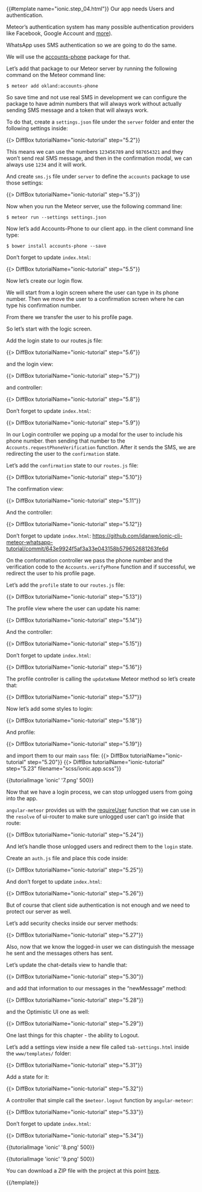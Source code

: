 {{#template name="ionic.step_04.html"}}
Our app needs Users and authentication.

Meteor’s authentication system has many possible authentication providers like Facebook, Google Account and [more](http://docs.meteor.com/#/full/meteor_loginwithexternalservice)).

WhatsApp uses SMS authentication so we are going to do the same.

We will use the [accounts-phone](https://github.com/okland/accounts-phone) package for that.

Let’s add that package to our Meteor server by running the following command on the Meteor command line:

    $ meteor add okland:accounts-phone

So save time and not use real SMS in development we can configure the package to have admin numbers that will always work without actually sending SMS message and a token that will always work.

To do that, create a `settings.json` file under the `server` folder and enter the following settings inside:

{{> DiffBox tutorialName="ionic-tutorial" step="5.2"}}

This means we can use the numbers `123456789` and `987654321` and they won’t send real SMS message, and then in the confirmation modal, we can always use `1234` and it will work.

And create `sms.js` file under `server` to define the `accounts` package to use those settings:

{{> DiffBox tutorialName="ionic-tutorial" step="5.3"}}

Now when you run the Meteor server, use the following command line:

    $ meteor run --settings settings.json

Now let’s add Accounts-Phone to our client app. in the client command line type:

    $ bower install accounts-phone --save

Don’t forget to update `index.html`:

{{> DiffBox tutorialName="ionic-tutorial" step="5.5"}}

Now let’s create our login flow.

We will start from a login screen where the user can type in its phone number. Then we move the user to a confirmation screen where he can type his confirmation number.

From there we transfer the user to his profile page.

So let’s start with the logic screen.

Add the login state to our routes.js file:

{{> DiffBox tutorialName="ionic-tutorial" step="5.6"}}

and the login view:

{{> DiffBox tutorialName="ionic-tutorial" step="5.7"}}

and controller:

{{> DiffBox tutorialName="ionic-tutorial" step="5.8"}}

Don’t forget to update `index.html`:

{{> DiffBox tutorialName="ionic-tutorial" step="5.9"}}

In our Login controller we poping up a modal for the user to include his phone number. then sending that number to the `Accounts.requestPhoneVerification` function. After it sends the SMS, we are redirecting the user to the `confirmation` state.

Let’s add the `confirmation` state to our `routes.js` file:

{{> DiffBox tutorialName="ionic-tutorial" step="5.10"}}

The confirmation view:

{{> DiffBox tutorialName="ionic-tutorial" step="5.11"}}

And the controller:

{{> DiffBox tutorialName="ionic-tutorial" step="5.12"}}

Don’t forget to update `index.html`: https://github.com/idanwe/ionic-cli-meteor-whatsapp-tutorial/commit/643e9924f5af3a33e043158b579652681263fe6d

On the conformation controller we pass the phone number and the verification code to the `Accounts.verifyPhone` function and if successful, we redirect the user to his profile page.

Let’s add the `profile` state to our `routes.js` file:

{{> DiffBox tutorialName="ionic-tutorial" step="5.13"}}

The profile view where the user can update his name:

{{> DiffBox tutorialName="ionic-tutorial" step="5.14"}}

And the controller:

{{> DiffBox tutorialName="ionic-tutorial" step="5.15"}}

Don’t forget to update `index.html`:

{{> DiffBox tutorialName="ionic-tutorial" step="5.16"}}

The profile controller is calling the `updateName` Meteor method so let’s create that:

{{> DiffBox tutorialName="ionic-tutorial" step="5.17"}}

Now let’s add some styles to login:

{{> DiffBox tutorialName="ionic-tutorial" step="5.18"}}

And profile:

{{> DiffBox tutorialName="ionic-tutorial" step="5.19"}}

and import them to our main `sass` file:
{{> DiffBox tutorialName="ionic-tutorial" step="5.20"}}
{{> DiffBox tutorialName="ionic-tutorial" step="5.23" filename="scss/ionic.app.scss"}}

{{tutorialImage 'ionic' '7.png' 500}}

Now that we have a login process, we can stop unlogged users from going into the app.

`angular-meteor` provides us with the [requireUser](http://angular-meteor.com/api/auth) function that we can use in the `resolve` of ui-router to make sure unlogged user can’t go inside that route:

{{> DiffBox tutorialName="ionic-tutorial" step="5.24"}}

And let’s handle those unlogged users and redirect them to the `login` state.

Create an `auth.js` file and place this code inside:

{{> DiffBox tutorialName="ionic-tutorial" step="5.25"}}

And don’t forget to update `index.html`:

{{> DiffBox tutorialName="ionic-tutorial" step="5.26"}}

But of course that client side authentication is not enough and we need to protect our server as well.

Let’s add security checks inside our server methods:

{{> DiffBox tutorialName="ionic-tutorial" step="5.27"}}

Also, now that we know the logged-in user we can distinguish the message he sent and the messages others has sent.

Let’s update the chat-details view to handle that:

{{> DiffBox tutorialName="ionic-tutorial" step="5.30"}}

and add that information to our messages in the “newMessage” method:

{{> DiffBox tutorialName="ionic-tutorial" step="5.28"}}

and the Optimistic UI one as well:

{{> DiffBox tutorialName="ionic-tutorial" step="5.29"}}

One last things for this chapter - the ability to Logout.

Let’s add a settings view inside a new file called `tab-settings.html` inside the `www/templates/` folder:

{{> DiffBox tutorialName="ionic-tutorial" step="5.31"}}

Add a state for it:

{{> DiffBox tutorialName="ionic-tutorial" step="5.32"}}

A controller that simple call the `$meteor.logout` function by `angular-meteor`:

{{> DiffBox tutorialName="ionic-tutorial" step="5.33"}}

Don’t forget to update `index.html`:

{{> DiffBox tutorialName="ionic-tutorial" step="5.34"}}

{{tutorialImage 'ionic' '8.png' 500}}

{{tutorialImage 'ionic' '9.png' 500}}


You can download a ZIP file with the project at this point [here](https://github.com/idanwe/ionic-cli-meteor-whatsapp-tutorial/archive/20252b19bb04ad71a3974835acacfe06034dfc6f.zip).

{{/template}}
